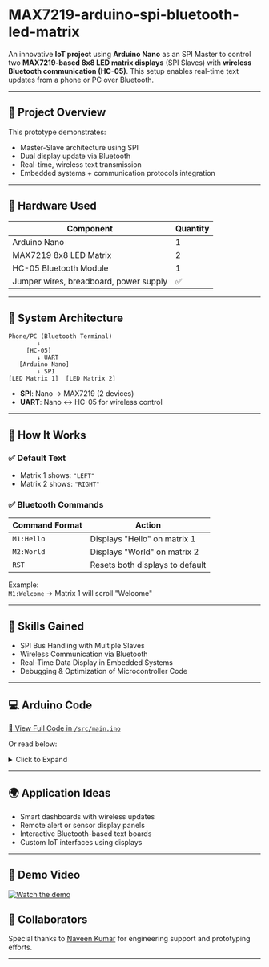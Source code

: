 # MAX7219-arduino-spi-bluetooth-led-matrix

An innovative **IoT project** using **Arduino Nano** as an SPI Master to control two **MAX7219-based 8x8 LED matrix displays** (SPI Slaves) with **wireless Bluetooth communication (HC-05)**. This setup enables real-time text updates from a phone or PC over Bluetooth.

---

## 🌟 Project Overview

This prototype demonstrates:
- Master-Slave architecture using SPI
- Dual display update via Bluetooth
- Real-time, wireless text transmission
- Embedded systems + communication protocols integration

---

## 🔧 Hardware Used

| Component              | Quantity |
|------------------------|----------|
| Arduino Nano           | 1        |
| MAX7219 8x8 LED Matrix | 2        |
| HC-05 Bluetooth Module | 1        |
| Jumper wires, breadboard, power supply | ✅ |

---

## 📡 System Architecture

```
Phone/PC (Bluetooth Terminal)
        ↓
     [HC-05]
        ↓ UART
   [Arduino Nano]
        ↓ SPI
[LED Matrix 1]  [LED Matrix 2]
```

- **SPI**: Nano → MAX7219 (2 devices)
- **UART**: Nano ↔ HC-05 for wireless control

---

## 🚀 How It Works

### ✅ Default Text
- Matrix 1 shows: `"LEFT"`
- Matrix 2 shows: `"RIGHT"`

### ✅ Bluetooth Commands

| Command Format | Action                        |
|----------------|-------------------------------|
| `M1:Hello`     | Displays "Hello" on matrix 1  |
| `M2:World`     | Displays "World" on matrix 2  |
| `RST`          | Resets both displays to default |

Example:  
`M1:Welcome` → Matrix 1 will scroll "Welcome"

---

## 🧠 Skills Gained

- SPI Bus Handling with Multiple Slaves  
- Wireless Communication via Bluetooth  
- Real-Time Data Display in Embedded Systems  
- Debugging & Optimization of Microcontroller Code  

---

## 💻 Arduino Code

[📂 View Full Code in `/src/main.ino`](./src/main.ino)

Or read below:

<details>
<summary>Click to Expand</summary>

```cpp
#include <MD_Parola.h>
#include <MD_MAX72xx.h>
#include <SoftwareSerial.h>

#define BT_RX 2
#define BT_TX 3
SoftwareSerial bluetooth(BT_RX, BT_TX);

#define HARDWARE_TYPE MD_MAX72XX::FC16_HW
#define MAX_DEVICES 4
#define CS_PIN_1 10
#define CS_PIN_2 9

MD_Parola matrix1 = MD_Parola(HARDWARE_TYPE, CS_PIN_1, MAX_DEVICES);
MD_Parola matrix2 = MD_Parola(HARDWARE_TYPE, CS_PIN_2, MAX_DEVICES);

char msg1[32] = "LEFT";
char msg2[32] = "RIGHT";

void setup() {
  bluetooth.begin(9600);
  Serial.begin(9600);

  matrix1.begin();
  matrix2.begin();
  matrix1.setZoneEffect(0, true, PA_FLIP_UD);
  matrix2.setZoneEffect(0, true, PA_FLIP_UD);
  matrix1.setZoneEffect(0, true, PA_FLIP_LR);
  matrix2.setZoneEffect(0, true, PA_FLIP_LR);

  matrix1.setIntensity(8);
  matrix2.setIntensity(8);

  resetDisplays();

  bluetooth.println("READY - Send commands:");
  bluetooth.println("M1:Text - Left matrix");
  bluetooth.println("M2:Text - Right matrix");
  bluetooth.println("RST - Reset displays");
}

void resetDisplays() {
  matrix1.displayClear();
  matrix2.displayClear();
  matrix1.displayText(msg1, PA_CENTER, 100, 0, PA_SCROLL_LEFT, PA_SCROLL_LEFT);
  matrix2.displayText(msg2, PA_CENTER, 100, 0, PA_SCROLL_RIGHT, PA_SCROLL_RIGHT);
}

void loop() {
  if (bluetooth.available()) {
    String input = bluetooth.readStringUntil('\n');
    input.trim();

    if (input.startsWith("M1:")) {
      input.substring(3).toCharArray(msg1, 32);
      updateDisplay(1);
      bluetooth.print("LEFT: ");
      bluetooth.println(msg1);
    } else if (input.startsWith("M2:")) {
      input.substring(3).toCharArray(msg2, 32);
      updateDisplay(2);
      bluetooth.print("RIGHT: ");
      bluetooth.println(msg2);
    } else if (input.equalsIgnoreCase("RST")) {
      resetDisplays();
      bluetooth.println("Displays reset");
    }
  }

  matrix1.displayAnimate();
  matrix2.displayAnimate();
}

void updateDisplay(byte matrixNum) {
  if (matrixNum == 1) {
    matrix1.displayReset();
    matrix1.displayText(msg1, PA_CENTER, 100, 0, PA_SCROLL_RIGHT, PA_SCROLL_RIGHT);
  } else {
    matrix2.displayReset();
    matrix2.displayText(msg2, PA_CENTER, 100, 0, PA_SCROLL_RIGHT, PA_SCROLL_RIGHT);
  }
}
```

</details>

---

## 🌍 Application Ideas

- Smart dashboards with wireless updates  
- Remote alert or sensor display panels  
- Interactive Bluetooth-based text boards  
- Custom IoT interfaces using displays

---
## 🎥 Demo Video

[![Watch the demo](https://img.youtube.com/vi/YOUR_VIDEO_ID/0.jpg)](https://www.youtube.com/watch?v=YOUR_VIDEO_ID)

## 👥 Collaborators

Special thanks to [Naveen Kumar](https://github.com/naveendev360) for engineering support and prototyping efforts.

---
